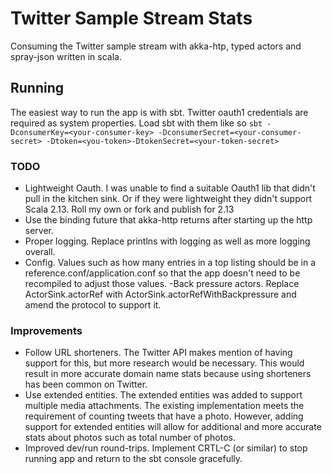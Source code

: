 # Twitter Sample Stream Stats
Consuming the Twitter sample stream with akka-htp, typed actors and spray-json written in scala.
## Running
The easiest way to run the app is with sbt. Twitter oauth1 credentials are required as system properties. 
Load sbt with them like so
`sbt -DconsumerKey=<your-consumer-key> -DconsumerSecret=<your-consumer-secret> -Dtoken=<you-token>-DtokenSecret=<your-token-secret>`

### TODO
- Lightweight Oauth. I was unable to find a suitable Oauth1 lib that didn't pull in the kitchen sink. Or if they were
lightweight they didn't support Scala 2.13. Roll my own or fork and publish for 2.13
- Use the binding future that akka-http returns after starting up the http server.
- Proper logging. Replace printlns with logging as well as more logging overall.
- Config. Values such as how many entries in a top listing should be in a reference.conf/application.conf so that the app
doesn't need to be recompiled to adjust those values.
-Back pressure actors. Replace ActorSink.actorRef with ActorSink.actorRefWithBackpressure and amend the protocol to support it.


### Improvements
- Follow URL shorteners. The Twitter API makes mention of having support for this, but more research would be necessary.
This would result in more accurate domain name stats because using shorteners has been common on Twitter.
- Use extended entities. The extended entities was added to support multiple media attachments. The existing
implementation meets the requirement of counting tweets that have a photo. However, adding support for extended entities 
will allow for additional and more accurate stats about photos such as total number of photos.
- Improved dev/run round-trips. Implement CRTL-C (or similar) to stop running app and return to the sbt console gracefully.